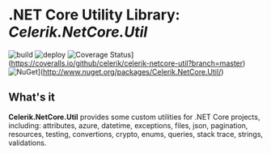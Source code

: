 # .NET Core Utility Library: *Celerik.NetCore.Util*

![build](https://github.com/celerik/celerik-netcore-util/workflows/build/badge.svg?branch=master&event=push)
![deploy](https://github.com/celerik/celerik-netcore-util/workflows/deploy/badge.svg)
![Coverage Status](https://coveralls.io/repos/github/celerik/celerik-netcore-util/badge.svg?branch=master)](https://coveralls.io/github/celerik/celerik-netcore-util?branch=master)
![NuGet](https://img.shields.io/nuget/v/Celerik.NetCore.Util.svg)](http://www.nuget.org/packages/Celerik.NetCore.Util/)


## What's it

**Celerik.NetCore.Util** provides some custom utilities for .NET Core projects, including: attributes, azure, datetime, exceptions, files, json, pagination, resources, testing, convertions, crypto, enums, queries, stack trace, strings, validations.
